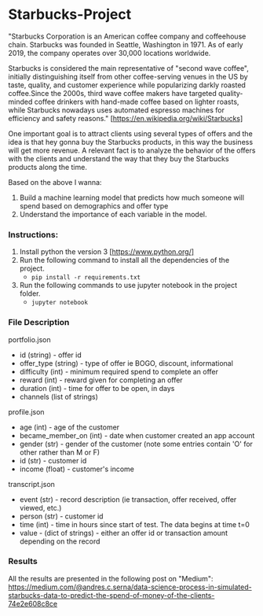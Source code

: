 # Starbucks-Project

"Starbucks Corporation is an American coffee company and coffeehouse chain. Starbucks was founded in Seattle, Washington in 1971. As of early 2019, the company operates over 30,000 locations worldwide.

Starbucks is considered the main representative of "second wave coffee", initially distinguishing itself from other coffee-serving venues in the US by taste, quality, and customer experience while popularizing darkly roasted coffee.Since the 2000s, third wave coffee makers have targeted quality-minded coffee drinkers with hand-made coffee based on lighter roasts, while Starbucks nowadays uses automated espresso machines for efficiency and safety reasons." [https://en.wikipedia.org/wiki/Starbucks]

One important goal is to attract clients using several types of offers and the idea is that hey gonna buy the Starbucks products, in this way the business will get more revenue. A relevant fact is to analyze the behavior of the offers with the clients and understand the way that they buy the Starbucks products along the time.

Based on the above I wanna:
1. Build a machine learning model that predicts how much someone will spend based on demographics and offer type
2. Understand the importance of each variable in the model.

### Instructions:
1. Install python the version 3 [https://www.python.org/]
2. Run the following command to install all the dependencies of the project.
    - `pip install -r requirements.txt`
3. Run the following commands to use jupyter notebook in the project folder.
	- `jupyter notebook`


### File Description
portfolio.json
* id (string) - offer id
* offer_type (string) - type of offer ie BOGO, discount, informational
* difficulty (int) - minimum required spend to complete an offer
* reward (int) - reward given for completing an offer
* duration (int) - time for offer to be open, in days
* channels (list of strings)

profile.json
* age (int) - age of the customer
* became_member_on (int) - date when customer created an app account
* gender (str) - gender of the customer (note some entries contain 'O' for other rather than M or F)
* id (str) - customer id
* income (float) - customer's income

transcript.json
* event (str) - record description (ie transaction, offer received, offer viewed, etc.)
* person (str) - customer id
* time (int) - time in hours since start of test. The data begins at time t=0
* value - (dict of strings) - either an offer id or transaction amount depending on the record

### Results
All the results are presented in the following post on "Medium": https://medium.com/@andres.c.serna/data-science-process-in-simulated-starbucks-data-to-predict-the-spend-of-money-of-the-clients-74e2e608c8ce